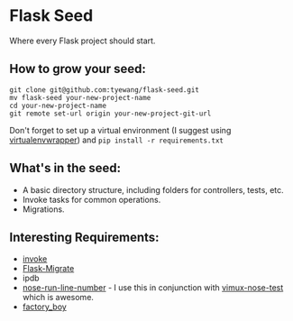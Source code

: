 Flask Seed
============

Where every Flask project should start.

## How to grow your seed:

```
git clone git@github.com:tyewang/flask-seed.git
mv flask-seed your-new-project-name
cd your-new-project-name
git remote set-url origin your-new-project-git-url
```

Don't forget to set up a virtual environment (I suggest using [virtualenvwrapper](https://virtualenvwrapper.readthedocs.org/en/latest/)) and `pip install -r requirements.txt`

## What's in the seed:
- A basic directory structure, including folders for controllers, tests, etc.
- Invoke tasks for common operations.
- Migrations.

## Interesting Requirements:
- [invoke](http://www.pyinvoke.org/)
- [Flask-Migrate](https://github.com/miguelgrinberg/Flask-Migrate)
- ipdb
- [nose-run-line-number](https://github.com/pitluga/nose-run-line-number) - I use this in conjunction with [vimux-nose-test](https://github.com/pitluga/vimux-nose-test) which is awesome.
- [factory_boy](http://factoryboy.readthedocs.org/en/latest/)
